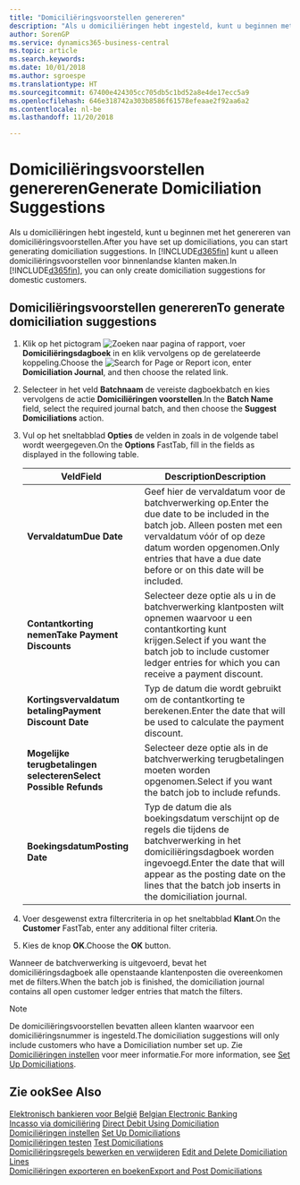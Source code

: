 ```yaml
---
title: "Domiciliëringsvoorstellen genereren"
description: "Als u domiciliëringen hebt ingesteld, kunt u beginnen met het genereren van domiciliëringsvoorstellen. U kunt alleen domiciliëringsvoorstellen voor binnenlandse klanten maken."
author: SorenGP
ms.service: dynamics365-business-central
ms.topic: article
ms.search.keywords: 
ms.date: 10/01/2018
ms.author: sgroespe
ms.translationtype: HT
ms.sourcegitcommit: 67400e424305cc705db5c1bd52a8e4de17ecc5a9
ms.openlocfilehash: 646e318742a303b8586f61578efeaae2f92aa6a2
ms.contentlocale: nl-be
ms.lasthandoff: 11/20/2018

---
```

# <a name="generate-domiciliation-suggestions"></a><span data-ttu-id="9d50f-104">Domiciliëringsvoorstellen genereren</span><span class="sxs-lookup"><span data-stu-id="9d50f-104">Generate Domiciliation Suggestions</span></span>
<span data-ttu-id="9d50f-105">Als u domiciliëringen hebt ingesteld, kunt u beginnen met het genereren van domiciliëringsvoorstellen.</span><span class="sxs-lookup"><span data-stu-id="9d50f-105">After you have set up domiciliations, you can start generating domiciliation suggestions.</span></span> <span data-ttu-id="9d50f-106">In [!INCLUDE[d365fin](../../includes/d365fin_md.md)] kunt u alleen domiciliëringsvoorstellen voor binnenlandse klanten maken.</span><span class="sxs-lookup"><span data-stu-id="9d50f-106">In [!INCLUDE[d365fin](../../includes/d365fin_md.md)], you can only create domiciliation suggestions for domestic customers.</span></span>  

## <a name="to-generate-domiciliation-suggestions"></a><span data-ttu-id="9d50f-107">Domiciliëringsvoorstellen genereren</span><span class="sxs-lookup"><span data-stu-id="9d50f-107">To generate domiciliation suggestions</span></span>  

1.  <span data-ttu-id="9d50f-108">Klik op het pictogram ![Zoeken naar pagina of rapport](../../media/ui-search/search_small.png "pictogram Zoeken naar pagina of rapport"), voer **Domiciliëringsdagboek** in en klik vervolgens op de gerelateerde koppeling.</span><span class="sxs-lookup"><span data-stu-id="9d50f-108">Choose the ![Search for Page or Report](../../media/ui-search/search_small.png "Search for Page or Report icon") icon, enter **Domiciliation Journal**, and then choose the related link.</span></span>  
2.  <span data-ttu-id="9d50f-109">Selecteer in het veld **Batchnaam** de vereiste dagboekbatch en kies vervolgens de actie **Domiciliëringen voorstellen**.</span><span class="sxs-lookup"><span data-stu-id="9d50f-109">In the **Batch Name** field, select the required journal batch, and then choose the **Suggest Domiciliations** action.</span></span>  
3.  <span data-ttu-id="9d50f-110">Vul op het sneltabblad **Opties** de velden in zoals in de volgende tabel wordt weergegeven.</span><span class="sxs-lookup"><span data-stu-id="9d50f-110">On the **Options** FastTab, fill in the fields as displayed in the following table.</span></span>  

    |<span data-ttu-id="9d50f-111">Veld</span><span class="sxs-lookup"><span data-stu-id="9d50f-111">Field</span></span>|<span data-ttu-id="9d50f-112">Description</span><span class="sxs-lookup"><span data-stu-id="9d50f-112">Description</span></span>|  
    |---------------------------------|---------------------------------------|  
    |<span data-ttu-id="9d50f-113">**Vervaldatum**</span><span class="sxs-lookup"><span data-stu-id="9d50f-113">**Due Date**</span></span>|<span data-ttu-id="9d50f-114">Geef hier de vervaldatum voor de batchverwerking op.</span><span class="sxs-lookup"><span data-stu-id="9d50f-114">Enter the due date to be included in the batch job.</span></span> <span data-ttu-id="9d50f-115">Alleen posten met een vervaldatum vóór of op deze datum worden opgenomen.</span><span class="sxs-lookup"><span data-stu-id="9d50f-115">Only entries that have a due date before or on this date will be included.</span></span>|  
    |<span data-ttu-id="9d50f-116">**Contantkorting nemen**</span><span class="sxs-lookup"><span data-stu-id="9d50f-116">**Take Payment Discounts**</span></span>|<span data-ttu-id="9d50f-117">Selecteer deze optie als u in de batchverwerking klantposten wilt opnemen waarvoor u een contantkorting kunt krijgen.</span><span class="sxs-lookup"><span data-stu-id="9d50f-117">Select if you want the batch job to include customer ledger entries for which you can receive a payment discount.</span></span>|  
    |<span data-ttu-id="9d50f-118">**Kortingsvervaldatum betaling**</span><span class="sxs-lookup"><span data-stu-id="9d50f-118">**Payment Discount Date**</span></span>|<span data-ttu-id="9d50f-119">Typ de datum die wordt gebruikt om de contantkorting te berekenen.</span><span class="sxs-lookup"><span data-stu-id="9d50f-119">Enter the date that will be used to calculate the payment discount.</span></span>|  
    |<span data-ttu-id="9d50f-120">**Mogelijke terugbetalingen selecteren**</span><span class="sxs-lookup"><span data-stu-id="9d50f-120">**Select Possible Refunds**</span></span>|<span data-ttu-id="9d50f-121">Selecteer deze optie als in de batchverwerking terugbetalingen moeten worden opgenomen.</span><span class="sxs-lookup"><span data-stu-id="9d50f-121">Select if you want the batch job to include refunds.</span></span>|  
    |<span data-ttu-id="9d50f-122">**Boekingsdatum**</span><span class="sxs-lookup"><span data-stu-id="9d50f-122">**Posting Date**</span></span>|<span data-ttu-id="9d50f-123">Typ de datum die als boekingsdatum verschijnt op de regels die tijdens de batchverwerking in het domiciliëringsdagboek worden ingevoegd.</span><span class="sxs-lookup"><span data-stu-id="9d50f-123">Enter the date that will appear as the posting date on the lines that the batch job inserts in the domiciliation journal.</span></span>|  

4.  <span data-ttu-id="9d50f-124">Voer desgewenst extra filtercriteria in op het sneltabblad **Klant**.</span><span class="sxs-lookup"><span data-stu-id="9d50f-124">On the **Customer** FastTab, enter any additional filter criteria.</span></span>  
5.  <span data-ttu-id="9d50f-125">Kies de knop **OK**.</span><span class="sxs-lookup"><span data-stu-id="9d50f-125">Choose the **OK** button.</span></span>  

<span data-ttu-id="9d50f-126">Wanneer de batchverwerking is uitgevoerd, bevat het domiciliëringsdagboek alle openstaande klantenposten die overeenkomen met de filters.</span><span class="sxs-lookup"><span data-stu-id="9d50f-126">When the batch job is finished, the domiciliation journal contains all open customer ledger entries that match the filters.</span></span>  

> [!NOTE]  
>  <span data-ttu-id="9d50f-127">De domiciliëringsvoorstellen bevatten alleen klanten waarvoor een domiciliëringsnummer is ingesteld.</span><span class="sxs-lookup"><span data-stu-id="9d50f-127">The domiciliation suggestions will only include customers who have a Domiciliation number set up.</span></span> <span data-ttu-id="9d50f-128">Zie [Domiciliëringen instellen](how-to-set-up-domiciliations.md) voor meer informatie.</span><span class="sxs-lookup"><span data-stu-id="9d50f-128">For more information, see [Set Up Domiciliations](how-to-set-up-domiciliations.md).</span></span>  

## <a name="see-also"></a><span data-ttu-id="9d50f-129">Zie ook</span><span class="sxs-lookup"><span data-stu-id="9d50f-129">See Also</span></span>  
 <span data-ttu-id="9d50f-130">[Elektronisch bankieren voor België](belgian-electronic-banking.md) </span><span class="sxs-lookup"><span data-stu-id="9d50f-130">[Belgian Electronic Banking](belgian-electronic-banking.md) </span></span>  
 <span data-ttu-id="9d50f-131">[Incasso via domiciliëring](direct-debit-using-domiciliation.md) </span><span class="sxs-lookup"><span data-stu-id="9d50f-131">[Direct Debit Using Domiciliation](direct-debit-using-domiciliation.md) </span></span>  
 <span data-ttu-id="9d50f-132">[Domiciliëringen instellen](how-to-set-up-domiciliations.md) </span><span class="sxs-lookup"><span data-stu-id="9d50f-132">[Set Up Domiciliations](how-to-set-up-domiciliations.md) </span></span>  
 <span data-ttu-id="9d50f-133">[Domiciliëringen testen](how-to-test-domiciliations.md) </span><span class="sxs-lookup"><span data-stu-id="9d50f-133">[Test Domiciliations](how-to-test-domiciliations.md) </span></span>  
 <span data-ttu-id="9d50f-134">[Domiciliëringsregels bewerken en verwijderen](how-to-edit-and-delete-domiciliation-lines.md) </span><span class="sxs-lookup"><span data-stu-id="9d50f-134">[Edit and Delete Domiciliation Lines](how-to-edit-and-delete-domiciliation-lines.md) </span></span>  
 [<span data-ttu-id="9d50f-135">Domiciliëringen exporteren en boeken</span><span class="sxs-lookup"><span data-stu-id="9d50f-135">Export and Post Domiciliations</span></span>](how-to-export-and-post-domiciliations.md)

